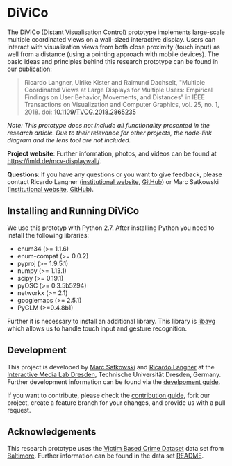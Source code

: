 # DiViCo

The DiViCo (Distant Visualisation Control) prototype implements large-scale multiple coordinated views on a wall-sized interactive display. 
Users can interact with visualization views from both close proximity (touch input) as well from a distance (using a pointing approach with mobile devices).
The basic ideas and principles behind this research prototype can be found in our publication:

> Ricardo Langner, Ulrike Kister and Raimund Dachselt, "Multiple Coordinated Views at Large Displays for Multiple Users: Empirical Findings on User Behavior, Movements, and Distances" in IEEE
Transactions on Visualization and Computer Graphics, vol. 25, no. 1, 2018.
doi: [10.1109/TVCG.2018.2865235](https://doi.org/10.1109/TVCG.2018.2865235)

*Note: This prototype does not include all functionality presented in the research article. Due to their relevance for other projects, the node-link diagram and the lens tool are not included.*

**Project website**: Further information, photos, and videos can be found at
https://imld.de/mcv-displaywall/.

**Questions**: If you have any questions or you want to give feedback, please
contact Ricardo Langner
([institutional website](https://imld.de/en/our-group/team/ricardo-langner/),
[GitHub](https://github.com/derric)) or Marc Satkowski
([institutional website](https://imld.de/en/our-group/team/marc-satkowski/),
[GitHub](https://github.com/satkowski)).

## Installing and Running DiViCo

We use this prototyp with Python 2.7. After installing Python you need to install the following libraries:
  + enum34 (>= 1.1.6)
  + enum-compat (>= 0.0.2)
  + pyproj (>= 1.9.5.1)
  + numpy (>= 1.13.1)
  + scipy (>= 0.19.1)
  + pyOSC (>= 0.3.5b5294)
  + networkx (>= 2.1)
  + googlemaps (>= 2.5.1)
  + PyGLM (>=0.4.8b1)

Further it is necessary to install an additional library. This library is [libavg](https://www.libavg.de/site/) which 
allows us to handle touch input and gesture recognition.

## Development

This project is developed by [Marc Satkowski](https://github.com/satkowski) and
[Ricardo Langner](https://github.com/derric) at the
[Interactive Media Lab Dresden](https://imld.de/),
Technische Universität Dresden, Germany.
Further development information can be found via the
[develpoment guide](DEVELOPMENT.md).

If you want to contribute, please check the
[contribution guide](CONTRIBUTION.md), fork our project, create a feature
branch for your changes, and provide us with a pull request.

## Acknowledgements

This research prototype uses the
[Victim Based Crime Dataset](https://data.baltimorecity.gov/Public-Safety/BPD-Part-1-Victim-Based-Crime-Data/wsfq-mvij)
data set from [Baltimore](https://data.baltimorecity.gov/).
Further information can be found in the data set [README](assets/data/README.md).
